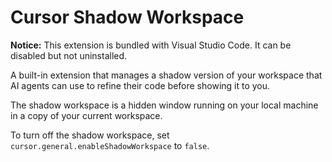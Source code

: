 # Cursor Shadow Workspace

**Notice:** This extension is bundled with Visual Studio Code. It can be disabled but not uninstalled.

A built-in extension that manages a shadow version of your workspace that AI agents can use to refine their code before showing it to you.

The shadow workspace is a hidden window running on your local machine in a copy of your current workspace.

To turn off the shadow workspace, set `cursor.general.enableShadowWorkspace` to `false`.
